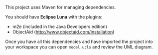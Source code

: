 This project uses Maven for managing dependencies.

You should have **Eclipse Luna** with the plugins:
- m2e (included in the Java Developers edition)
- ObjectAid (http://www.objectaid.com/installation)

Once you have all this dependencies and have imported the project into your workspace you can open `model.ucls` and review the UML diagram.

